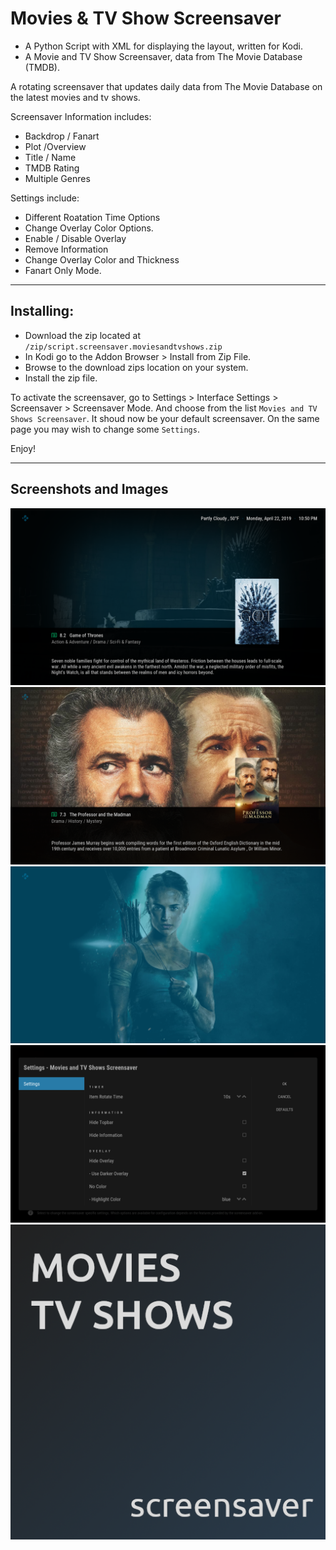 # Movies & TV Show Screensaver

- A Python Script with XML for displaying the layout, written for Kodi.
- A Movie and TV Show Screensaver, data from The Movie Database (TMDB).

A rotating screensaver that updates daily data from The Movie Database on the latest movies and tv shows.

Screensaver Information includes:

- Backdrop / Fanart
- Plot  /Overview 
- Title / Name
- TMDB Rating
- Multiple Genres

Settings include:

- Different Roatation Time Options
- Change Overlay Color Options.
- Enable / Disable Overlay
- Remove Information
- Change Overlay Color and Thickness
- Fanart Only Mode.

---

## Installing:

- Download the zip located at `/zip/script.screensaver.moviesandtvshows.zip`
- In Kodi go to the Addon Browser > Install from Zip File.
- Browse to the download zips location on your system.
- Install the zip file.

To activate the screensaver, go to Settings > Interface Settings > Screensaver > Screensaver Mode. And choose from the list `Movies and TV Shows Screensaver`. It shoud now be your default screensaver. On the same page you may wish to change some `Settings`.

Enjoy!

---

## Screenshots and Images

![fanart.png](./resources/images/fanart.png "fanart.png")
![screenshot-01.png](./resources/images/screenshot-02.png "screenshot-01.png")
![screenshot-03.png](./resources/images/screenshot-03.png "screenshot-03.png")
![settings.png](./resources/images/settings.png "settings.png")
![icon.png](./resources/images/icon.png "icon.png")



